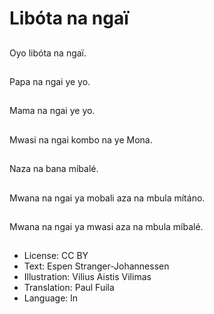 # Libóta na ngaï

##
Oyo libóta na ngaï.

##
Papa na ngai ye yo.

##
Mama na ngai ye yo.

##
Mwasi na ngai kombo na ye Mona.

##
Naza na bana míbalé.

##
Mwana na ngai ya mobali aza na mbula mítáno.

##
Mwana na ngai ya mwasi aza na mbula míbalé.

##
* License: CC BY
* Text: Espen Stranger-Johannessen
* Illustration: Vilius Aistis Vilimas
* Translation: Paul Fuila
* Language: ln
